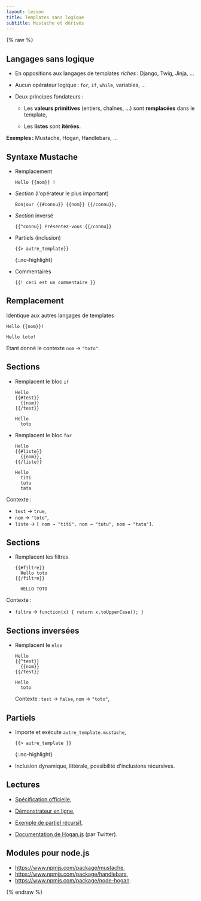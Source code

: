 ```yaml
---
layout: lesson
title: Templates sans logique
subtitle: Mustache et dérivés
---
```


{% raw %}

<section>

## Langages sans logique

- En oppositions aux langages de templates *riches* : Django, Twig,
  Jinja, ...

- Aucun opérateur logique : `for`, `if`, `while`, variables, ...

- Deux principes fondateurs :
  
  - Les **valeurs primitives** (entiers, chaînes, ...) sont
    **remplacées** dans le template,
  
  - Les **listes** sont **itérées**.

**Exemples :** Mustache, Hogan, Handlebars, ...

</section>
<section>

## Syntaxe Mustache

- Remplacement
  
  ~~~
  Hello {{nom}} !
  ~~~

- *Section* (l'opérateur le plus important)
  
  ~~~
  Bonjour {{#connu}} {{nom}} {{/connu}},
  ~~~

- *Section* inversé

  ~~~
  {{^connu}} Présentez-vous {{/connu}}
  ~~~

- Partiels (inclusion)
  
  ~~~
  {{> autre_template}}
  ~~~
  {:.no-highlight}

- Commentaires
  
  ~~~
  {{! ceci est un commentaire }}
  ~~~

</section>
<section>

## Remplacement

Identique aux autres langages de templates

<div class="two-cols">

~~~
Hello {{nom}}!
~~~

~~~
Hello toto!
~~~

</div>

Étant donné le contexte `nom` → `"toto"`.

</section>
<section>

## Sections

- Remplacent le bloc `if`
  
  <div class="two-cols">
  
  ~~~
  Hello
  {{#test}}
    {{nom}}
  {{/test}}
  ~~~
  
  ~~~
  Hello
    toto
  ~~~
  
  </div>

- Remplacent le bloc `for`
  
  <div class="two-cols">
  
  ~~~
  Hello
  {{#liste}}
    {{nom}},
  {{/liste}}
  ~~~
  
  ~~~
  Hello
    titi
	tutu
	tata
  ~~~
  
  </div>

<div class="two-cols">

Contexte :

- `test` → `true`,
- `nom` → `"toto"`,
- `liste` → `[ nom → "titi", nom → "tutu", nom → "tata"]`.

</div>
</section>
<section>

## Sections

- Remplacent les filtres
  
  <div class="two-cols">
  
  ~~~
  {{#filtre}}
    Hello toto
  {{/filtre}}
  ~~~
  
  ~~~
    HELLO TOTO
  ~~~

  </div>

Contexte :

- `filtre` → `function(x) { return x.toUpperCase(); }`

</section>
<section>

## Sections inversées

- Remplacent le `else`
  
  <div class="two-cols">
  
  ~~~
  Hello
  {{^test}}
    {{nom}}
  {{/test}}
  ~~~
  
  ~~~
  Hello
    toto
  ~~~
  
  </div>
  
  Contexte : `test` → `false`, `nom` → `"toto"`,

## Partiels

- Importe et exécute `autre_template.mustache`,
  
  ~~~
  {{> autre_template }}
  ~~~
  {:.no-highlight}

- Inclusion dynamique, littérale, possibilité d'inclusions récursives.

</section>
<section>

## Lectures

- [Spécification officielle](https://mustache.github.io/mustache.5.html),

- [Démonstrateur en ligne](http://tryhandlebarsjs.com/),

- [Exemple de partiel récursif](https://gist.github.com/jrdmcgr/5816645),

- [Documentation de Hogan.js](http://twitter.github.io/hogan.js/) (par Twitter).

## Modules pour node.js

- <https://www.npmjs.com/package/mustache>,
- <https://www.npmjs.com/package/handlebars>,
- <https://www.npmjs.com/package/node-hogan>.

</section>

{% endraw %}
